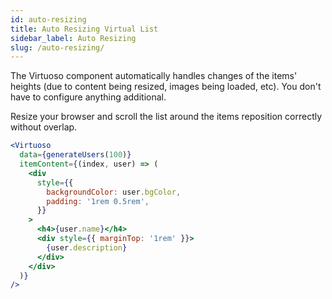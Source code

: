 ```yaml
---
id: auto-resizing
title: Auto Resizing Virtual List
sidebar_label: Auto Resizing
slug: /auto-resizing/
---
```


The Virtuoso component automatically handles changes of the items' heights (due to content being resized, images being loaded, etc). 
You don't have to configure anything additional.

Resize your browser and scroll the list around the items reposition correctly without overlap.

```jsx live
<Virtuoso
  data={generateUsers(100)}
  itemContent={(index, user) => (
    <div
      style={{
        backgroundColor: user.bgColor,
        padding: '1rem 0.5rem',
      }}
    >
      <h4>{user.name}</h4>
      <div style={{ marginTop: '1rem' }}>
        {user.description}
      </div>
    </div>
  )}
/>
```
